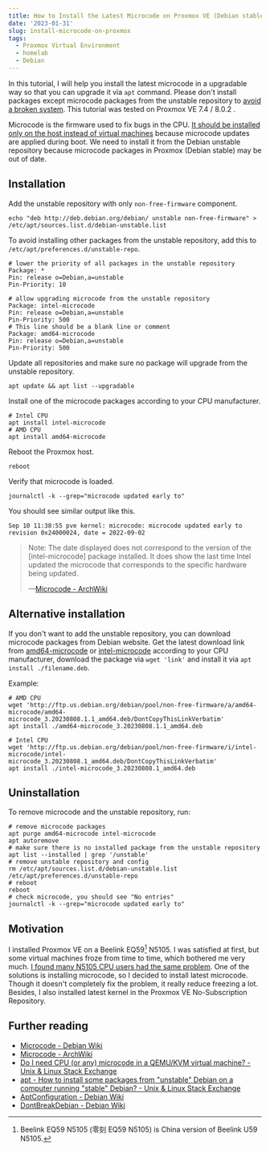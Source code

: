 ```yaml
---
title: How to Install the Latest Microcode on Proxmox VE (Debian stable)
date: '2023-01-31'
slug: install-microcode-on-proxmox
tags:
  - Proxmox Virtual Environment
  - homelab
  - Debian
---
```


In this tutorial, I will help you install the latest microcode in a upgradable way so that you can upgrade it via `apt` command. Please don't install packages except microcode packages from the unstable repository to [avoid a broken system](https://wiki.debian.org/DontBreakDebian#Don.27t_make_a_FrankenDebian). This tutorial was tested on Proxmox VE 7.4 / 8.0.2 .

<!--
pve-manager/7.4-3/9002ab8a (running kernel: 6.2.11-1-pve)

[I] root@pve ~ [255]# pveversion -v
proxmox-ve: 8.0.2 (running kernel: 6.2.16-12-pve)
pve-manager: 8.0.4 (running version: 8.0.4/d258a813cfa6b390)
-->

Microcode is the firmware used to fix bugs in the CPU. [It should be installed only on the host instead of virtual machines](https://unix.stackexchange.com/q/572754/447708) because microcode updates are applied during boot. We need to install it from the Debian unstable repository because microcode packages in Proxmox (Debian stable) may be out of date.

## Installation

Add the unstable repository with only `non-free-firmware` component.

```shell
echo "deb http://deb.debian.org/debian/ unstable non-free-firmware" > /etc/apt/sources.list.d/debian-unstable.list
```

To avoid installing other packages from the unstable repository, add this to `/etc/apt/preferences.d/unstable-repo`.

```
# lower the priority of all packages in the unstable repository
Package: *
Pin: release o=Debian,a=unstable
Pin-Priority: 10

# allow upgrading microcode from the unstable repository
Package: intel-microcode
Pin: release o=Debian,a=unstable
Pin-Priority: 500
# This line should be a blank line or comment
Package: amd64-microcode
Pin: release o=Debian,a=unstable
Pin-Priority: 500
```

Update all repositories and make sure no package will upgrade from the unstable repository.

```shell
apt update && apt list --upgradable
```

Install one of the microcode packages according to your CPU manufacturer.

```shell
# Intel CPU
apt install intel-microcode
# AMD CPU
apt install amd64-microcode
```

Reboot the Proxmox host.

```shell
reboot
```

Verify that microcode is loaded.

```shell
journalctl -k --grep="microcode updated early to"
```

You should see similar output like this.

```
Sep 10 11:38:55 pve kernel: microcode: microcode updated early to revision 0x24000024, date = 2022-09-02
```

> Note: The date displayed does not correspond to the version of the [intel-microcode] package installed. It does show the last time Intel updated the microcode that corresponds to the specific hardware being updated.
>
> —[Microcode - ArchWiki](https://wiki.archlinux.org/title/Microcode#Verifying_that_microcode_got_updated_on_boot)

## Alternative installation

If you don't want to add the unstable repository, you can download microcode packages from Debian website. Get the latest download link from [amd64-microcode](https://packages.debian.org/sid/amd64/amd64-microcode/download) or [intel-microcode](https://packages.debian.org/sid/amd64/intel-microcode/download) according to your CPU manufacturer, download the package via `wget 'link'` and install it via `apt install ./filename.deb`.

Example:

```shell
# AMD CPU
wget 'http://ftp.us.debian.org/debian/pool/non-free-firmware/a/amd64-microcode/amd64-microcode_3.20230808.1.1_amd64.deb/DontCopyThisLinkVerbatim'
apt install ./amd64-microcode_3.20230808.1.1_amd64.deb

# Intel CPU
wget 'http://ftp.us.debian.org/debian/pool/non-free-firmware/i/intel-microcode/intel-microcode_3.20230808.1_amd64.deb/DontCopyThisLinkVerbatim'
apt install ./intel-microcode_3.20230808.1_amd64.deb
```



## Uninstallation

To remove microcode and the unstable repository, run:

```shell
# remove microcode packages
apt purge amd64-microcode intel-microcode
apt autoremove
# make sure there is no installed package from the unstable repository
apt list --installed | grep '/unstable'
# remove unstable repository and config
rm /etc/apt/sources.list.d/debian-unstable.list /etc/apt/preferences.d/unstable-repo
# reboot
reboot
# check microcode, you should see "No entries"
journalctl -k --grep="microcode updated early to"
```

## Motivation

I installed Proxmox VE on a Beelink EQ59[^eq59] N5105. I was satisfied at first, but some virtual machines froze from time to time, which bothered me very much. [I found many N5105 CPU users had the same problem](https://forum.proxmox.com/threads/vm-freezes-irregularly.111494/). One of the solutions is installing microcode, so I decided to install latest microcode. Though it doesn't completely fix the problem, it really reduce freezing a lot. Besides, I also installed latest kernel in the Proxmox VE No-Subscription Repository.

[^eq59]: Beelink EQ59 N5105 (零刻 EQ59 N5105) is China version of Beelink U59 N5105.

## Further reading

- [Microcode - Debian Wiki](https://wiki.debian.org/Microcode)
- [Microcode - ArchWiki](https://wiki.archlinux.org/title/Microcode)
- [Do I need CPU (or any) microcode in a QEMU/KVM virtual machine? - Unix & Linux Stack Exchange](https://unix.stackexchange.com/a/572757/447708)
- [apt - How to install some packages from "unstable" Debian on a computer running "stable" Debian? - Unix & Linux Stack Exchange](https://unix.stackexchange.com/a/8051/447708)
- [AptConfiguration - Debian Wiki](https://wiki.debian.org/AptConfiguration)
- [DontBreakDebian - Debian Wiki](https://wiki.debian.org/DontBreakDebian)
